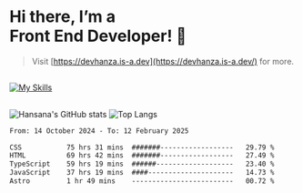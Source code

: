 # Hi there, I’m a<br>Front End Developer! 👋
> Visit [https://devhanza.is-a.dev](https://devhanza.is-a.dev/) for more.

##
[![My Skills](https://skillicons.dev/icons?i=html,css,js,tailwind,sass,bootstrap,ts,angular,nodejs,express,py,wordpress,figma,ps)](https://hansana.is-a.dev)
##
![Hansana's GitHub stats](https://github-readme-stats.vercel.app/api?username=DevHanza\&hide=issues\&show_icons=true&theme=dark)
![Top Langs](https://github-readme-stats.vercel.app/api/top-langs/?username=DevHanza\&layout=compact&theme=dark)

<!--START_SECTION:waka-->

```txt
From: 14 October 2024 - To: 12 February 2025

CSS           75 hrs 31 mins  #######------------------   29.79 %
HTML          69 hrs 42 mins  #######------------------   27.49 %
TypeScript    59 hrs 19 mins  ######-------------------   23.40 %
JavaScript    37 hrs 19 mins  ####---------------------   14.73 %
Astro         1 hr 49 mins    -------------------------   00.72 %
```

<!--END_SECTION:waka-->

